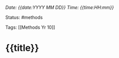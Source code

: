 
*Date: {{date:YYYY MM DD}} Time: {{time:HH:mm}}*

Status: #methods

Tags: [[Methods Yr 10]]

# {{title}}

